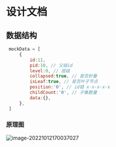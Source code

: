 <!--
 * @Author: caiwu
 * @Description: 
 * @CreateDate: 
 * @LastEditor: 
 * @LastEditTime: 2022-10-12 16:14:52
-->
# 设计文档
## 数据结构
```javascript
 mockData = [
     {
         id:11, 
         pid:10, // 父级id
         level:0, // 层级
         collapsed:true, // 是否折叠
         isLeaf:true, // 是否叶子节点
         position:'0', // id链 x-x-x-x-x
         childCount:'0', // 子集数量
         data:{},
     },
 ]
```

### 原理图

![image-20221012170037027](https://cdn.jsdelivr.net/gh/caiwuu/image/image-20221012170037027.png)